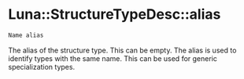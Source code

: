 # Luna::StructureTypeDesc::alias

```c++
Name alias
```

The alias of the structure type. This can be empty. The alias is used to identify types with the same name. This can be used for generic specialization types. 

